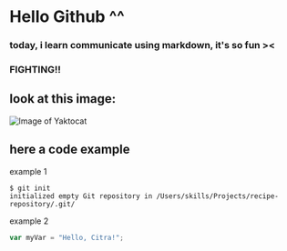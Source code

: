 # Hello Github ^^
### today, i learn communicate using markdown, it's so fun ><

### FIGHTING!!

## look at this image:
![Image of Yaktocat](https://octodex.github.com/images/yaktocat.png)

## here a code example
example 1
```
$ git init
initialized empty Git repository in /Users/skills/Projects/recipe-repository/.git/
```
example 2
``` javascript
var myVar = "Hello, Citra!";
```
